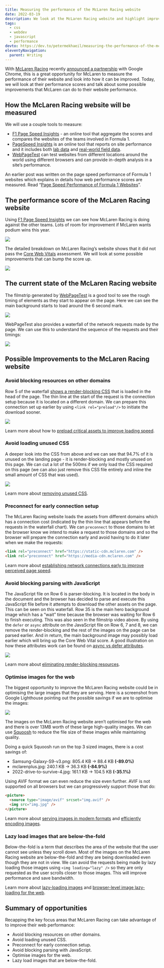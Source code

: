 ```yaml
---
title: Measuring the performance of the McLaren Racing website
date: 2022-03-19
description: We look at the McLaren Racing website and highlight improvements that will speed up their web performance. We will use tools like PageSpeed Insights and WebPageTest to share techniques on improving page speed.
tags:
  - css
  - webdev
  - javascript
  - performance
devto: https://dev.to/petermekhaeil/measuring-the-performance-of-the-mclaren-racing-website-97k
eleventyNavigation:
  parent: Writing
---
```


With [McLaren Racing](https://www.mclaren.com/racing/) recently [announced a partnership](https://twitter.com/McLarenF1/status/1504133329855164420) with Google Chrome, this is a great opportunity for McLaren to measure the performance of their website and look into how it can be improved. Today, we will look at their performance scores and talk about some possible improvements that McLaren can do to their website performance.

## How the McLaren Racing website will be measured

We will use a couple tools to measure:

- [F1 Page Speed Insights](https://f1-page-speed-insights.netlify.app/) - an online tool that aggregate the scores and compares the websites of the teams involved in Formula 1.
- [PageSpeed Insights](https://developers.google.com/speed/docs/insights/v5/about) is an online tool that reports on site performance and it includes both [lab data](https://developers.google.com/web/fundamentals/performance/speed-tools/#lab_data) and [real-world field data](https://developers.google.com/web/fundamentals/performance/speed-tools/#field_data).
- [WebPageTest](https://www.webpagetest.org/) can test websites from different locations around the world using different browsers and can provide in-depth analysis in a site’s performance.

An earlier post was written on the page speed performance of Formula 1 websites which explains in details how web performance scores are measured. Read “[Page Speed Performance of Formula 1 Websites](https://petermekhaeil.com/page-speed-performance-of-formula-1-websites/)”.

## The performance score of the McLaren Racing website

Using [F1 Page Speed Insights](https://f1-page-speed-insights.netlify.app/) we can see how McLaren Racing is doing against the other teams. Lots of room for improvement if McLaren wants podium wins this year.

![](/images/uploads/mclaren-0.png)

The detailed breakdown on McLaren Racing’s website shows that it did not pass the [Core Web Vitals](https://web.dev/vitals/) assessment. We will look at some possible improvements that can bump the score up.

![](/images/uploads/mclaren-1.png)

## The current state of the McLaren Racing website

The filmstrip generated by [WebPageTest](https://www.webpagetest.org/) is a good tool to see the rough timing of elements as they start to appear on the page. Here we can see the main background starts to load around the 6 second mark.

![](/images/uploads/mclaren-1.gif)

WebPageTest also provides a waterfall of the network requests made by the page. We can use this to understand the sequence of the requests and their timings:

![](/images/uploads/mclaren-2.png)

## Possible Improvements to the McLaren Racing website

### **Avoid blocking resources on other domains**

Row 5 of the waterfall [shows a render-blocking CSS](https://web.dev/render-blocking-resources/) that is loaded in the head of the page. The thin line at the start of the request is the connection setup because it is located on a different domain. We can prepare this connection set up earlier by using `<link rel="preload"/>` to initiate the download sooner.

![](/images/uploads/mclaren-3.png)

Learn more about how to [preload critical assets to improve loading speed](https://web.dev/preload-critical-assets/).

### Avoid loading unused CSS

A deeper look into the CSS from above and we can see that 94.7% of it is unused on the landing page - it is render-blocking and mostly unused on this page. We can cut a lot of the 500ms if we only load the CSS required on this page (we can also just remove this CSS file entirely and inline the small amount of CSS that was used).

![](/images/uploads/mclaren-4.png)

Learn more about [removing unused CSS](https://web.dev/unused-css-rules).

### Preconnect for early connection setup

The McLaren Racing website loads the assets from different domains which has a connection cost (indicated by the thin line that appears before the requests in the waterfall chart). We can `preconnect` to those domains to let the browser know we intend to make a request to those domains and so the browser will prepare the connection early and avoid having to do it later when we make the requests:

```html
<link rel="preconnect" href="https://static-cdn.mclaren.com" />
<link rel="preconnect" href="https://media-cdn.mclaren.com" />
```

Learn more about [establishing network connections early to improve perceived page speed](https://web.dev/preconnect-and-dns-prefetch/).

### Avoid blocking parsing with JavaScript

The JavaScript file on Row 6 is parser-blocking. It is located in the body in the document and the browser has decided to parse and execute this JavaScript file before it attempts to download the other assets on the page. This can be seen on this waterfall. Row 35 is the main hero background image which has a “wait” time because the browser was waiting for Row 6 to finish executing. This was also seen in the filmstrip video above. By using the `defer` or `async` attribute on the JavaScript file on Row 6, 7 and 8, we can remove the render-blocking and the rest of the images on the page can be parsed earlier. And in return, the main background image may possibly load earlier which will bring up the Core Web Vital score. A good illustration on how these attributes work can be found on [async vs defer attributes](https://www.growingwiththeweb.com/2014/02/async-vs-defer-attributes.html).

![](/images/uploads/mclaren-5.png)

Learn more about [eliminating render-blocking resources](https://web.dev/render-blocking-resources/).

### Optimise images for the web

The biggest opportunity to improve the McLaren Racing website could be in optimising the large images that they are serving. Here is a screenshot from Google Lighthouse pointing out the possible savings if we are to optimise the images:

![](/images/uploads/mclaren-6.png)

The images on the McLaren Racing website aren’t optimised for the web and there is over 13MB worth of these large high-quality images. We can use [Squoosh](https://squoosh.app/) to reduce the file size of these images while maintaining quality.

Doing a quick Squoosh run on the top 3 sized images, there is a cost savings of:

- Samsung-Galaxy-S9-v3.png: 805.4 KB -> 88.4 KB **(-89.0%)**
- mclarenplus.jpg: 240.1 KB -> 36.3 KB **(-84.9%)**
- 2022-drive-to-survive-4.jpg: 161.1 KB -> 104.5 KB **(-35.1%)**

Using AVIF format we can even reduce the size even further. AVIF is not supported on all browsers but we can progressively support those that do:

```html
<picture>
  <source type="image/avif" srcset="img.avif" />
  <img src="img.jpg" />
</picture>
```

Learn more about [serving images in modern formats](https://web.dev/uses-webp-images/) and [efficiently encoding images](https://web.dev/uses-optimized-images/).

### Lazy load images that are below-the-fold

Below-the-fold is a term that describes the area of the website that the user cannot see unless they scroll down. Most of the images on the McLaren Racing website are below-the-fold and they are being downloaded even though they are not in view. We can avoid the requests being made by lazy loading those images using `<img loading="lazy" />` so they are only requested as the user scrolls closer to those images. This will improve performance and save bandwidth.

Learn more about [lazy-loading images](https://web.dev/lazy-loading-images/) and [browser-level image lazy-loading for the web](https://web.dev/browser-level-image-lazy-loading/).

## Summary of opportunities

Recapping the key focus areas that McLaren Racing can take advantage of to improve their web performance:

- Avoid blocking resources on other domains.
- Avoid loading unused CSS.
- Preconnect for early connection setup.
- Avoid blocking parsing with JavaScript.
- Optimise images for the web.
- Lazy load images that are below-the-fold.
